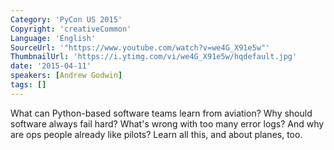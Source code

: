 ```yaml
---
Category: 'PyCon US 2015'
Copyright: 'creativeCommon'
Language: 'English'
SourceUrl: '"https://www.youtube.com/watch?v=we4G_X91e5w"'
ThumbnailUrl: 'https://i.ytimg.com/vi/we4G_X91e5w/hqdefault.jpg'
date: '2015-04-11'
speakers: [Andrew Godwin]
tags: []
---
```

What can Python-based software teams learn from aviation? Why should software always fail hard? What's wrong with too many error logs? And why are ops people already like pilots? Learn all this, and about planes, too.

